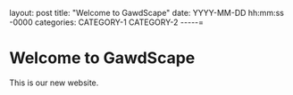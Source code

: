 layout: post
title: "Welcome to GawdScape"
date: YYYY-MM-DD hh:mm:ss -0000
categories: CATEGORY-1 CATEGORY-2
-----=
# Welcome to GawdScape
This is our new website.
